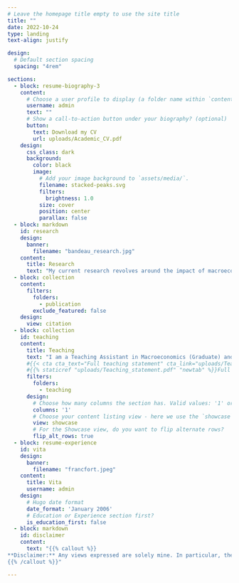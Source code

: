 ```yaml
---
# Leave the homepage title empty to use the site title
title: ""
date: 2022-10-24
type: landing
text-align: justify

design:
  # Default section spacing
  spacing: "4rem"

sections:
  - block: resume-biography-3
    content:
      # Choose a user profile to display (a folder name within `content/authors/`)
      username: admin
      text: ""
      # Show a call-to-action button under your biography? (optional)
      button:
        text: Download my CV
        url: uploads/Academic_CV.pdf
    design:
      css_class: dark
      background:
        color: black
        image:
          # Add your image background to `assets/media/`.
          filename: stacked-peaks.svg
          filters:
            brightness: 1.0
          size: cover
          position: center
          parallax: false
  - block: markdown
    id: research
    design:
      banner:
        filename: "bandeau_research.jpg"
    content:
      title: Research
      text: "My current research revolves around the impact of macroeconomic shocks on asset prices and, conversely, how asset prices reflect expectations of macroeconomic variables, accounting for financial market microstructure frictions."
  - block: collection
    content:
      filters:
        folders:
          - publication
        exclude_featured: false
    design:
      view: citation
  - block: collection
    id: teaching
    content:
      title: Teaching
      text: "I am a Teaching Assistant in Macroeconomics (Graduate) and Finance (Undergraduate) for the Department of Economics and the Saïd Business School at the University of Oxford. During my classes, I have had the opportunity to deeply engage with students and contribute to their academic and personal development. My commitment to teaching is centered around inclusivity, a dual approach combining mathematical rigor and intuitive understanding, and providing students with additional resources and career guidance. My teaching has been distinguished by a teaching award."
      #{{< cta cta_text="Full teaching statement" cta_link="uploads/Teaching_statement.pdf" cta_new_tab="true" >}}
      #{{% staticref "uploads/Teaching_statement.pdf" "newtab" %}}Full teaching statement{{% /staticref %}}
      filters:
        folders:
          - teaching
      design:
        # Choose how many columns the section has. Valid values: '1' or '2'.
        columns: '1'
        # Choose your content listing view - here we use the `showcase` view
        view: showcase
        # For the Showcase view, do you want to flip alternate rows?
        flip_alt_rows: true
  - block: resume-experience
    id: vita
    design:
      banner:
        filename: "francfort.jpeg"
    content:
      title: Vita
      username: admin
    design:
      # Hugo date format
      date_format: 'January 2006'
      # Education or Experience section first?
      is_education_first: false
  - block: markdown
    id: disclaimer
    content:
      text: "{{% callout %}}
**Disclaimer:** Any views expressed are solely mine. In particular, these views should therefore not be reported as representing the views of the Bank of England or members of the Monetary Policy Committee, Financial Policy Committee, or Prudential Regulation Committee.
{{% /callout %}}"

---
```


